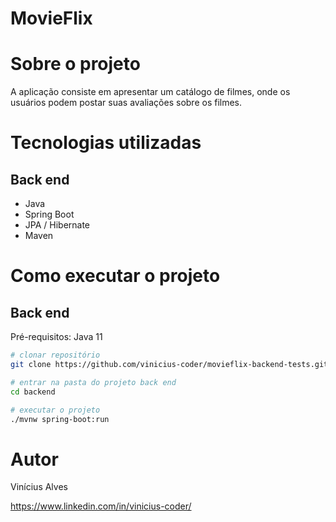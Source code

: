 # MovieFlix

# Sobre o projeto

A aplicação consiste em apresentar um catálogo de filmes, onde os usuários podem postar suas avaliações sobre os filmes. 

# Tecnologias utilizadas
## Back end
- Java
- Spring Boot
- JPA / Hibernate
- Maven

# Como executar o projeto

## Back end
Pré-requisitos: Java 11

```bash
# clonar repositório
git clone https://github.com/vinicius-coder/movieflix-backend-tests.git

# entrar na pasta do projeto back end
cd backend

# executar o projeto
./mvnw spring-boot:run
```

# Autor

Vinícius Alves

https://www.linkedin.com/in/vinicius-coder/
